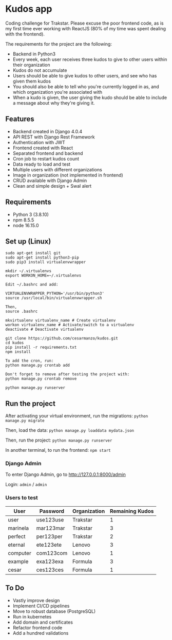 # Kudos app

Coding challenge for Trakstar. Please excuse the poor frontend code, as is my first time ever working with ReactJS (80% of my time was spent dealing with the frontend).

The requirements for the project are the following:
- Backend in Python3
- Every week, each user receives three kudos to give to other users within their organization
- Kudos do not accumulate
- Users should be able to give kudos to other users, and see who has given them kudos
- You should also be able to tell who you're currently logged in as, and which organization you're associated with
- When a kudo is given, the user giving the kudo should be able to include a message about why they're giving it.

## Features
- Backend created in Django 4.0.4
- API REST with Django Rest Framework
- Authentication with JWT
- Frontend created with React
- Separated frontend and backend
- Cron job to restart kudos count
- Data ready to load and test
- Multiple users with different organizations
- Image in organization (not implemented in frontend)
- CRUD available with Django Admin
- Clean and simple design + Swal alert

## Requirements
- Python 3 (3.8.10)
- npm 8.5.5
- node 16.15.0

## Set up (Linux)
```
sudo apt-get install git
sudo apt-get install python3-pip
sudo pip3 install virtualenvwrapper

mkdir ~/.virtualenvs
export WORKON_HOME=~/.virtualenvs

Edit ~/.bashrc and add:

VIRTUALENVWRAPPER_PYTHON='/usr/bin/python3'
source /usr/local/bin/virtualenvwrapper.sh

Then, 
source .bashrc

mkvirtualenv virtualenv_name # Create virtualenv
workon virtualenv_name # Activate/switch to a virtualenv
deactivate # Deactivate virtualenv

git clone https://github.com/cesarmanzo/kudos.git
cd kudos
pip install -r requirements.txt
npm install

To add the cron, run:
python manage.py crontab add

Don't forget to remove after testing the project with:
python manage.py crontab remove

python manage.py runserver
````

## Run the project
After activating your virtual environment, run the migrations:
`python manage.py migrate`

Then, load the data:
`python manage.py loaddata mydata.json`

Then, run the project:
`python manage.py runserver`

In another terminal, to run the frontend:
`npm start`

### Django Admin

To enter Django Admin, go to http://127.0.0.1:8000/admin

Login: `admin` / `admin`

### Users to test

|     User     |  Password    |  Organization | Remaining Kudos |
|--------------|--------------|---------------|-----------------|
|user          |use123use     |Trakstar       | 1               |
|marinela      |mar123mar     |Trakstar       | 3               |
|perfect       |per123per     |Trakstar       | 2               |
|eternal       |ete123ete     |Lenovo         | 3               |
|computer      |com123com     |Lenovo         | 1               |
|example       |exa123exa     |Formula        | 3               |
|cesar         |ces123ces     |Formula        | 1               |


## To Do
- Vastly improve design
- Implement CI/CD pipelines
- Move to robust database (PostgreSQL)
- Run in kubernetes
- Add domain and certificates
- Refactor frontend code
- Add a hundred validations
